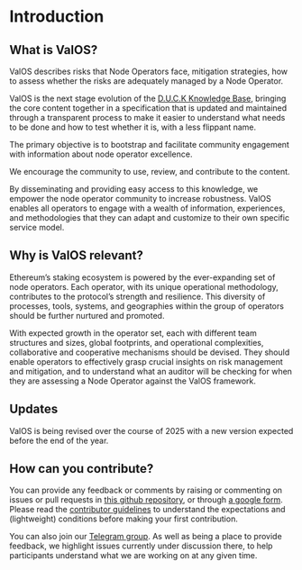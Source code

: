 # Introduction

## What is ValOS?

ValOS describes risks that Node Operators face, mitigation strategies, how to assess whether the risks are adequately managed by a Node Operator.

ValOS is the next stage evolution of the [D.U.C.K Knowledge Base](https://duck-initiative.gitbook.io/d.u.c.k.-knowledge-base),
bringing the core content together in a specification that is updated and maintained through a transparent process
to make it easier to understand what needs to be done and how to test whether it is, with a less flippant name.

The primary objective is to bootstrap and facilitate community engagement with information about node operator excellence.

We encourage the community to use, review, and contribute to the content.

By disseminating and providing easy access to this knowledge, we empower the node operator community to increase robustness.
ValOS enables all operators to engage with a wealth of information, experiences, and methodologies
that they can adapt and customize to their own specific service model.

## Why is ValOS relevant?

Ethereum’s staking ecosystem is powered by the ever-expanding set of node operators. Each operator, with its unique operational methodology, contributes to the protocol’s strength and resilience. This diversity of processes, tools, systems, and geographies within the group of operators should be further nurtured and promoted.

With expected growth in the operator set, each with different team structures and sizes, global footprints, and operational complexities, collaborative and cooperative mechanisms should be devised. They should enable operators to effectively grasp crucial insights on risk management and mitigation,
and to understand what an auditor will be checking for when they are assessing a Node Operator against the ValOS framework.

## Updates

ValOS is being revised over the course of 2025 with a new version expected before the end of the year.

## How can you contribute?

You can provide any feedback or comments by raising or commenting on issues or pull requests in
[this github repository](https://github.com/lidofinance/valos/), or through [a google form](https://forms.gle/RaUWtoKdNWivJb5R8).
Please read the [contributor guidelines](CONTRIBUTING.md) to understand the expectations and (lightweight) conditions before making your first contribution.

You can also join our [Telegram group](https://t.me/+ys5MxWs16T1jOWVi).
As well as being a place to provide feedback, we highlight issues currently under discussion there,
to help participants understand what we are working on at any given time.
